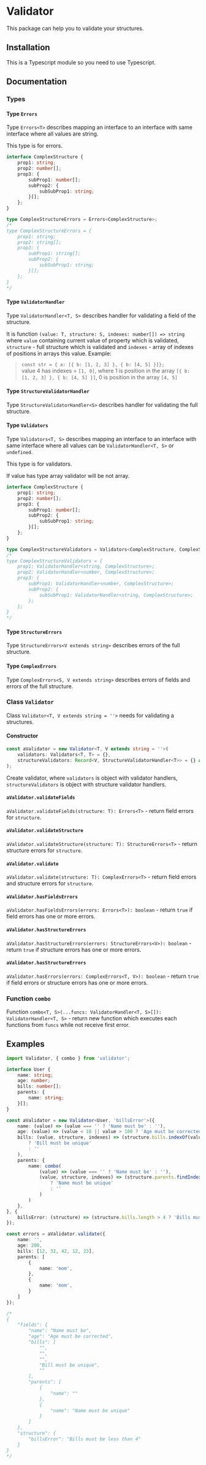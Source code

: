 Validator
=========

This package can help you to validate your structures.

## Installation

This is a Typescript module so you need to use Typescript.

## Documentation

### Types

#### Type `Errors`

Type `Errors<T>` describes mapping an interface to an interface with same interface where all values are string.

This type is for errors.

```typescript
interface ComplexStructure {
    prop1: string;
    prop2: number[];
    prop3: {
        subProp1: number[];
        subProp2: {
            subSubProp1: string;
        }[];
    };
}

type ComplexStructureErrors = Errors<ComplexStructure>;
/*
type ComplexStructureErrors = {
    prop1: string;
    prop2: string[];
    prop3: {
        subProp1: string[];
        subProp2: {
            subSubProp1: string;
        }[];
    };
}
*/
```

#### Type `ValidatorHandler`

Type `ValidatorHandler<T, S>` describes handler for validating a field of the structure.

It is function `(value: T, structure: S, indexes: number[]) => string` where `value` containing current value of property which is validated, `structure` - full structure which is validated and `indexes` - array of indexes of positions in arrays this value. Example:
> `const str = { a: [{ b: [1, 2, 3] }, { b: [4, 5] }]};`  
> value 4 has indexes = `[1, 0]`, where 1 is position in the array `[{ b: [1, 2, 3] }, { b: [4, 5] }]`, 0 is position in the array `[4, 5]`

#### Type `StructureValidatorHandler`

Type `StructureValidatorHandler<S>` describes handler for validating the full structure.

#### Type `Validators`

Type `Validators<T, S>` describes mapping an interface to an interface with same interface where all values can be `ValidatorHandler<T, S>` or `undefined`.

This type is for validators.

If value has type array validator will be not array.

```typescript
interface ComplexStructure {
    prop1: string;
    prop2: number[];
    prop3: {
        subProp1: number[];
        subProp2: {
            subSubProp1: string;
        }[];
    };
}

type ComplexStructureValidators = Validators<ComplexStructure, ComplexStructure>;
/*
type ComplexStructureValidators = {
    prop1: ValidatorHandler<string, ComplexStructure>;
    prop2: ValidatorHandler<number, ComplexStructure>;
    prop3: {
        subProp1: ValidatorHandler<number, ComplexStructure>;
        subProp2: {
            subSubProp1: ValidatorHandler<string, ComplexStructure>;
        };
    };
}
*/
```

#### Type `StructureErrors`

Type `StructureErrors<V extends string>` describes errors of the full structure.

#### Type `ComplexErrors`

Type `ComplexErrors<S, V extends string>` describes errors of fields and errors of the full structure.

### Class `Validator`

Class `Validator<T, V extends string = ''>` needs for validating a structures.

#### Constructor

```typescript
const aValidator = new Validator<T, V extends string = ''>(
    validators: Validators<T, T> = {},
    structureValidators: Record<V, StructureValidatorHandler<T>> = {} as Record<V, StructureValidatorHandler<T>>,
);
```

Create validator, where `validators` is object with validator handlers, `structureValidators` is object with structure validator handlers.

#### `aValidator.validateFields`

`aValidator.validateFields(structure: T): Errors<T>` - return field errors  for `structure`.

#### `aValidator.validateStructure`

`aValidator.validateStructure(structure: T): StructureErrors<T>` - return structure errors for `structure`.

#### `aValidator.validate`

`aValidator.validate(structure: T): ComplexErrors<T>` - return field errors and structure errors  for `structure`.

#### `aValidator.hasFieldsErrors`

`aValidator.hasFieldsErrors(errors: Errors<T>): boolean` - return `true` if field errors has one or more errors.

#### `aValidator.hasStructureErrors`

`aValidator.hasStructureErrors(errors: StructureErrors<V>): boolean` - return `true` if structure errors has one or more errors.

#### `aValidator.hasStructureErrors`

`aValidator.hasErrors(errors: ComplexErrors<T, V>): boolean` - return `true` if field errors or structure errors has one or more errors.

### Function `combo`

Function `combo<T, S>(...funcs: ValidatorHandler<T, S>[]): ValidatorHandler<T, S>` - return new function which executes each functions from `funcs` while not receive first error.

## Examples

```typescript
import Validator, { combo } from 'validator';

interface User {
    name: string;
    age: number;
    bills: number[];
    parents: {
        name: string;
    }[];
}

const aValidator = new Validator<User, 'billsError'>({
    name: (value) => (value === '' ? 'Name must be' : ''),
    age: (value) => (value < 18 || value > 100 ? 'Age must be corrected' : ''),
    bills: (value, structure, indexes) => (structure.bills.indexOf(value) !== indexes[0]
        ? 'Bill must be unique'
        : ''
    ),
    parents: {
        name: combo(
            (value) => (value === '' ? 'Name must be' : ''),
            (value, structure, indexes) => (structure.parents.findIndex((v) => v.name === value) !== indexes[0]
                ? 'Name must be unique'
                : ''
            )
        )
    },
}, {
    billsError: (structure) => (structure.bills.length > 4 ? 'Bills must be less than 4' : ''),
});

const errors = aValidator.validate({
    name: '',
    age: 200,
    bills: [12, 32, 42, 12, 23],
    parents: [
        {
            name: 'mom',
        },
        {
            name: 'mom',
        }
    ]
});

/*
{
    "fields": {
        "name": "Name must be",
        "age": "Age must be corrected",
        "bills": [
            "",
            "",
            "",
            "Bill must be unique",
            ""
        ],
        "parents": [
            {
                "name": ""
            },
            {
                "name": "Name must be unique"
            }
        ]
    },
    "structure": {
        "billsError": "Bills must be less than 4"
    }
}
*/

```